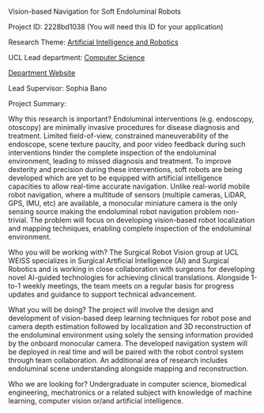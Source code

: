 Vision-based Navigation for Soft Endoluminal Robots

Project ID: 2228bd1038
(You will need this ID for your application)

Research Theme: [Artificial Intelligence and Robotics](../themes/artificial-intelligence-and-robotics.md)

UCL Lead department: [Computer Science](../departments/computer-science.md)

[Department Website](https://www.ucl.ac.uk/computer-science)

Lead Supervisor: Sophia Bano

Project Summary:

Why this research is important?
 Endoluminal interventions (e.g. endoscopy, otoscopy) are minimally invasive procedures for disease diagnosis and treatment. Limited field-of-view, constrained maneuverability of the endoscope, scene texture paucity, and poor video feedback during such interventions hinder the complete inspection of the endoluminal environment, leading to missed diagnosis and treatment. To improve dexterity and precision during these interventions, soft robots are being developed which are yet to be equipped with artificial intelligence capacities to allow real-time accurate navigation. Unlike real-world mobile robot navigation, where a multitude of sensors (multiple cameras, LiDAR, GPS, IMU, etc) are available, a monocular miniature camera is the only sensing source making the endoluminal robot navigation problem non-trivial. The problem will focus on developing vision-based robot localization and mapping techniques, enabling complete inspection of the endoluminal environment. 
 
 Who you will be working with?
 The Surgical Robot Vision group at UCL WEISS specializes in Surgical Artificial Intelligence (AI) and Surgical Robotics and is working in close collaboration with surgeons for developing novel AI-guided technologies for achieving clinical translations. Alongside 1-to-1 weekly meetings, the team meets on a regular basis for progress updates and guidance to support technical advancement. 
 
 What you will be doing?
 The project will involve the design and development of vision-based deep learning techniques for robot pose and camera depth estimation followed by localization and 3D reconstruction of the endoluminal environment using solely the sensing information provided by the onboard monocular camera. The developed navigation system will be deployed in real time and will be paired with the robot control system through team collaboration. An additional area of research includes endoluminal scene understanding alongside mapping and reconstruction. 
 
 Who we are looking for?
 Undergraduate in computer science, biomedical engineering, mechatronics or a related subject with knowledge of machine learning, computer vision or/and artificial intelligence.